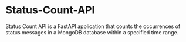 # Status-Count-API
Status Count API is a FastAPI application that counts the occurrences of status messages in a MongoDB database within a specified time range.
